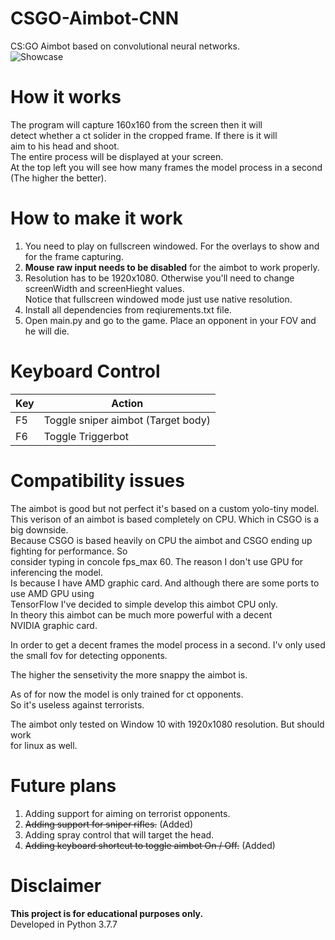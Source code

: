 # CSGO-Aimbot-CNN
CS:GO Aimbot based on convolutional neural networks.</br>
![Showcase](https://github.com/ofeksadlo/CSGO-Aimbot-CNN/blob/main/ezgif-5-06587c2150ec.gif)</br>
# How it works
The program will capture 160x160 from the screen then it will</br>
detect whether a ct solider in the cropped frame. If there is it will</br>
aim to his head and shoot.</br>
The entire process will be displayed at your screen.</br>
At the top left you will see how many frames the model process in a second (The higher the better).
# How to make it work
1) You need to play on fullscreen windowed. For the overlays to show and for the frame capturing.
2) **Mouse raw input needs to be disabled** for the aimbot to work properly.
3) Resolution has to be 1920x1080. Otherwise you'll need to change screenWidth and screenHieght values.</br>
   Notice that fullscreen windowed mode just use native resolution.
4) Install all dependencies from reqiurements.txt file.
5) Open main.py and go to the game. Place an opponent in your FOV and he will die.</br>

# Keyboard Control
| Key | Action |
| ------ | ------ |
| F5 | Toggle sniper aimbot (Target body) |
| F6 | Toggle Triggerbot |

# Compatibility issues
The aimbot is good but not perfect it's based on a custom yolo-tiny model.</br>
This verison of an aimbot is based completely on CPU. Which in CSGO is a big downside.</br>
Because CSGO is based heavily on CPU the aimbot and CSGO ending up fighting for performance. So</br>
consider typing in concole fps_max 60. The reason I don't use GPU for inferencing the model.</br>
Is because I have AMD graphic card. And although there are some ports to use AMD GPU using</br>
TensorFlow I've decided to simple develop this aimbot CPU only.</br>
In theory this aimbot can be much more powerful with a decent</br>
NVIDIA graphic card.</br>

In order to get a decent frames the model process in a second. I'v only used</br>
the small fov for detecting opponents.</br>

The higher the sensetivity the more snappy the aimbot is.</br>

As of for now the model is only trained for ct opponents.</br> 
So it's useless against terrorists.

The aimbot only tested on Window 10 with 1920x1080 resolution. But should work</br>
for linux as well.

# Future plans
1) Adding support for aiming on terrorist opponents.
2) ~~Adding support for sniper rifles.~~ (Added)
3) Adding spray control that will target the head.
4) ~~Adding keyboard shortcut to toggle aimbot On / Off.~~ (Added)

# Disclaimer
**This project is for educational purposes only.**</br>
Developed in Python 3.7.7
